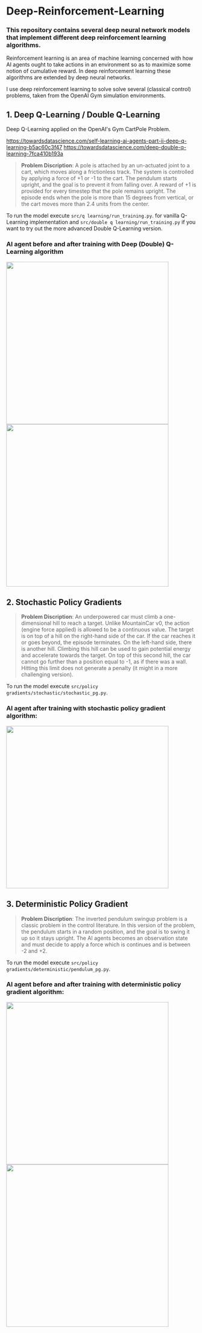 # Deep-Reinforcement-Learning

### This repository contains several deep neural network models that implement different deep reinforcement learning algorithms. 

Reinforcement learning is an area of machine learning concerned with how AI agents ought to take actions in an environment so as to maximize some notion of cumulative reward. In deep reinforcement learning these algorithms are extended by deep neural networks. 

 I use deep reinforcement learning to solve solve several (classical control) problems, taken from the OpenAI Gym simulation environments. 

## 1. Deep Q-Learning / Double Q-Learning

Deep Q-Learning applied on the OpenAI's Gym CartPole Problem.

https://towardsdatascience.com/self-learning-ai-agents-part-ii-deep-q-learning-b5ac60c3f47
https://towardsdatascience.com/deep-double-q-learning-7fca410b193a


> **Problem Discription**: A pole is attached by an un-actuated joint to a cart, which moves along a frictionless track. The system is controlled by applying a force of +1 or -1 to the cart. The pendulum starts upright, and the goal is to prevent it from falling over. A reward of +1 is provided for every timestep that the pole remains upright. The episode ends when the pole is more than 15 degrees from vertical, or the cart moves more than 2.4 units from the center.

To run the model execute `src/q learning/run_training.py`. for vanilla Q-Learning implementation and `src/double q learning/run_training.py` if you want to try out the more advanced Double Q-Learning version.


### AI agent before and after training with Deep (Double) Q-Learning algorithm


<p float="left">
  <img src="https://github.com/artem-oppermann/Deep-Reinforcement-Learning/blob/master/gif%20samples/cartpole_before.gif" width="430">
  <img src="https://github.com/artem-oppermann/Deep-Reinforcement-Learning/blob/master/gif%20samples/cartpole_after4.gif" width="430">
</p>


## 2. Stochastic Policy Gradients


> **Problem Discription**: An underpowered car must climb a one-dimensional hill to reach a target. Unlike MountainCar v0, the action (engine force applied) is allowed to be a continuous value. The target is on top of a hill on the right-hand side of the car. If the car reaches it or goes beyond, the episode terminates. On the left-hand side, there is another hill. Climbing this hill can be used to gain potential energy and accelerate towards the target. On top of this second hill, the car cannot go further than a position equal to -1, as if there was a wall. Hitting this limit does not generate a penalty (it might in a more challenging version).

To run the model execute `src/policy gradients/stochastic/stochastic_pg.py`.
### AI agent after training with stochastic policy gradient algorithm:

<img src="https://github.com/artem-oppermann/Deep-Reinforcement-Learning/blob/master/gif%20samples/mountain_car_14.gif" width="430">


## 3. Deterministic Policy Gradient


> **Problem Discription**: The inverted pendulum swingup problem is a classic problem in the control literature. In this version of the problem, the pendulum starts in a random position, and the goal is to swing it up so it stays upright. The AI agents becomes an observation state and must decide to apply a force which is continues and is between -2 and +2.

To run the model execute `src/policy gradients/deterministic/pendulum_pg.py`. 


### AI agent before and after training with deterministic policy gradient algorithm:


<p float="left">
  <img src="https://github.com/artem-oppermann/Deep-Reinforcement-Learning/blob/master/gif%20samples/pendulum_before.gif" width="430">
  <img src="https://github.com/artem-oppermann/Deep-Reinforcement-Learning/blob/master/gif%20samples/pendulum_after.gif" width="430">
</p>





